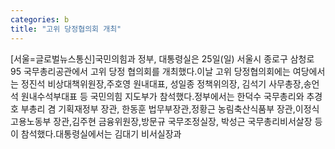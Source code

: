 ```yaml
---
categories: b
title: "고위 당정협의회 개최"
---
```

[서울=글로벌뉴스통신]국민의힘과 정부, 대통령실은 25일(일) 서울시 종로구 삼청로 95 국무총리공관에서 고위 당정 협의회를 개최했다.이날 고위 당정협의회에는 여당에서는 정진석 비상대책위원장,주호영 원내대표, 성일종 정책위의장, 김석기 사무총장,송언석 원내수석부대표 등 국민의힘 지도부가 참석했다.정부에서는 한덕수 국무총리와 추경호 부총리 겸 기획재정부 장관, 한동훈 법무부장관,정황근 농림축산식품부 장관,이정식 고용노동부 장관,김주현 금융위원장,방문규 국무조정실장, 박성근 국무총리비서살장 등이 참석했다.대통령실에서는 김대기 비서실장과
